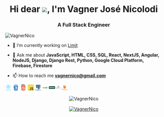<h1 align="center">Hi dear <img src="https://raw.githubusercontent.com/kaueMarques/kaueMarques/master/hi.gif" width="30px">, I'm Vagner José Nicolodi</h1>
<h3 align="center">A Full Stack Engineer</h3>
<p align="left"><img src="https://komarev.com/ghpvc/?username=VagnerNico" alt="VagnerNico" /></p>

- 🔭 I’m currently working on [Limit](https://limit.com/)

- 💬 Ask me about **JavaScript, HTML, CSS, SQL, React, NextJS, Angular, NodeJS, Django, Django Rest, Python, Google Cloud Platform, Firebase, Firestore**

- 📫 How to reach me **vagnernico@gmail.com**

<p align="left">
<img src="https://raw.githubusercontent.com/devicons/devicon/master/icons/react/react-original-wordmark.svg" alt="react" width="20" height="20"/>
<img src="https://raw.githubusercontent.com/devicons/devicon/master/icons/css3/css3-plain-wordmark.svg" alt="css3"  width="20" height="20"/>
<img src="https://raw.githubusercontent.com/devicons/devicon/master/icons/html5/html5-original-wordmark.svg" alt="html5"  width="20" height="20"/>
<img src="https://raw.githubusercontent.com/devicons/devicon/master/icons/javascript/javascript-original.svg" alt="javascript" width="20" height="20"/>
<img src="https://raw.githubusercontent.com/devicons/devicon/master/icons/postgresql/postgresql-original-wordmark.svg" alt="postgresql" width="20" height="20"/>
<img src="https://raw.githubusercontent.com/devicons/devicon/master/icons/nodejs/nodejs-original-wordmark.svg" alt="nodejs" width="20" height="20"/><img src="https://raw.githubusercontent.com/devicons/devicon/master/icons/django/django-original.svg" alt="django" width="20" height="20"/><img src="https://raw.githubusercontent.com/devicons/devicon/master/icons/googlecloud/googlecloud-original-wordmark.svg" alt="googlecloud" width="20" height="20"/><img src="https://raw.githubusercontent.com/devicons/devicon/master/icons/firebase/firebase-plain-wordmark.svg" alt="firebase" width="20" height="20"/></p><p align="center">
<img src="https://github-readme-stats.vercel.app/api?username=VagnerNico&show_icons=true" alt="VagnerNico"/> 
</p>

<p align="center">
<a href="https://www.linkedin.com/in/vagner-nicolodi-21128312a/" target="blank"><img align="center" src="https://cdn.jsdelivr.net/npm/simple-icons@3.0.1/icons/linkedin.svg" alt="VagnerNico" height="20" width="20" /></a>
</p>

<!--
**VagnerNico/vagnernico** is a ✨ _special_ ✨ repository because its `README.md` (this file) appears on your GitHub profile.

Here are some ideas to get you started:

- 🔭 I’m currently working on ...
- 🌱 I’m currently learning ...
- 👯 I’m looking to collaborate on ...
- 🤔 I’m looking for help with ...
- 💬 Ask me about ...
- 📫 How to reach me: ...
- 😄 Pronouns: ...
- ⚡ Fun fact: ...
-->
